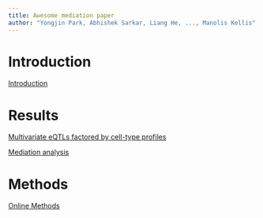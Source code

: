 ```yaml
---
title: Awesome mediation paper
author: "Yongjin Park, Abhishek Sarkar, Liang He, ..., Manolis Kellis"
---
```


# Introduction

[Introduction](1_introduction.html)


# Results

[Multivariate eQTLs factored by cell-type profiles](2_result_single_cell_eqtl.html)

[Mediation analysis](3_result_mediation.html)


# Methods

[Online Methods](0_methods.html)

